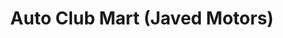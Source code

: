 ---
title: "Auto Club Mart (Javed Motors)"
url: /karachi/auto-club-mart-javed-motors/
shop: car parts
---